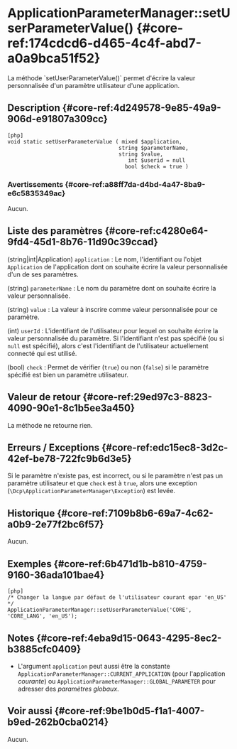 # ApplicationParameterManager::setUserParameterValue() {#core-ref:174cdcd6-d465-4c4f-abd7-a0a9bca51f52}

<div markdown="1" class="short-description">
La méthode `setUserParameterValue()` permet d'écrire la valeur personnalisée
d'un paramètre utilisateur d'une application.
</div>

## Description {#core-ref:4d249578-9e85-49a9-906d-e91807a309cc}

    [php]
    void static setUserParameterValue ( mixed $application,
                                       string $parameterName,
                                       string $value,
                                          int $userid = null
                                         bool $check = true )

### Avertissements {#core-ref:a88ff7da-d4bd-4a47-8ba9-e6c5835349ac}

Aucun.

## Liste des paramètres {#core-ref:c4280e64-9fd4-45d1-8b76-11d90c39ccad}

(string|int|Application) `application`
:   Le nom, l'identifiant ou l'objet `Application` de l'application dont on
    souhaite écrire la valeur personnalisée d'un de ses paramètres.

(string) `parameterName`
:   Le nom du paramètre dont on souhaite écrire la valeur personnalisée.

(string) `value`
:   La valeur à inscrire comme valeur personnalisée pour ce paramètre.

(int) `userId`
:   L'identifiant de l'utilisateur pour lequel on souhaite écrire la valeur
    personnalisée du paramètre. Si l'identifiant n'est pas spécifié (ou si
    `null` est spécifié), alors c'est l'identifiant de l'utilisateur
    actuellement connecté qui est utilisé.

(bool) `check`
:   Permet de vérifier (`true`) ou non (`false`) si le paramètre spécifié est
    bien un paramètre utilisateur.

## Valeur de retour {#core-ref:29ed97c3-8823-4090-90e1-8c1b5ee3a450}

La méthode ne retourne rien.

## Erreurs / Exceptions {#core-ref:edc15ec8-3d2c-42ef-be78-722fc9b6d3e5}

Si le paramètre n'existe pas, est incorrect, ou si le paramètre n'est pas un
paramètre utilisateur et que `check` est à  `true`, alors une exception
(`\Dcp\ApplicationParameterManager\Exception`) est levée.

## Historique {#core-ref:7109b8b6-69a7-4c62-a0b9-2e77f2bc6f57}

Aucun.

## Exemples {#core-ref:6b471d1b-b810-4759-9160-36ada101bae4}

    [php]
    /* Changer la langue par défaut de l'utilisateur courant epar 'en_US' */
    ApplicationParameterManager::setUserParameterValue('CORE', 'CORE_LANG', 'en_US');

## Notes {#core-ref:4eba9d15-0643-4295-8ec2-b3885cfc0409}

*   L'argument `application` peut aussi être la constante
    `ApplicationParameterManager::CURRENT_APPLICATION` (pour l'application 
    *courante*) ou `ApplicationParameterManager::GLOBAL_PARAMETER` pour adresser
    des *paramètres globaux*.

## Voir aussi {#core-ref:9be1b0d5-f1a1-4007-b9ed-262b0cba0214}

Aucun.
